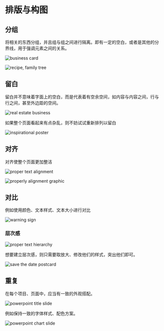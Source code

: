 # 排版与构图





## 分组

将相关的东西分组，并且组与组之间进行隔离。即有一定的空白，或者是其他的分界线，用于强调元素之间的关系。

![business card](3.排版与构图.assets/layout_proximity_business.png)

![recipe, family tree](3.排版与构图.assets/layout_proximity_examples.png)



## 留白

留白并不意味着字面上的空白，而是代表着有空余空间，如内容与内容之间，行与行之间，甚至外边距的空间。

![real estate business](3.排版与构图.assets/layout_whitespace_business2.png)



如果整个页面看起来有点杂乱，则不妨试试重新排列以留白

![inspirational poster](3.排版与构图.assets/layout_whitespace_sunshine.png)



## 对齐

对齐使整个页面更加整洁

![proper text alignment](3.排版与构图.assets/layout_alignment_text.png)

![properly alignment graphic](3.排版与构图.assets/layout_alignment_monkeys.png)



## 对比

例如使用颜色、文本样式、文本大小进行对比

![warning sign](3.排版与构图.assets/layout_contrast_caution.png)

### 层次感

![proper text hierarchy](3.排版与构图.assets/layout_hierarchy_eyes.png)

想要建立层次感，则只需要取放大、修改他们的样式，突出他们即可。

![save the date postcard](3.排版与构图.assets/layout_hierarchy_example.png)



## 重复

在每个项目、页面中，应当有一致的外观搭配。

![powerpoint title slide](3.排版与构图.assets/layout_repetition_slide1.png)

例如保持一致的字体样式、配色方案。

![powerpoint chart slide](3.排版与构图.assets/layout_repetition_slide2.png)

